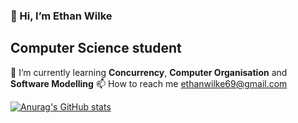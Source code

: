 ### 👋 Hi, I’m Ethan Wilke

## Computer Science student

 🌱 I’m currently learning **Concurrency**, **Computer Organisation** and **Software Modelling**
 📫 How to reach me ethanwilke69@gmail.com

[![Anurag's GitHub stats](https://github-readme-stats.vercel.app/api?username=ethanwilke23)](https://github.com/anuraghazra/github-readme-stats)

<!---
ethanwilke23/ethanwilke23 is a ✨ special ✨ repository because its `README.md` (this file) appears on your GitHub profile.
You can click the Preview link to take a look at your changes.
--->

